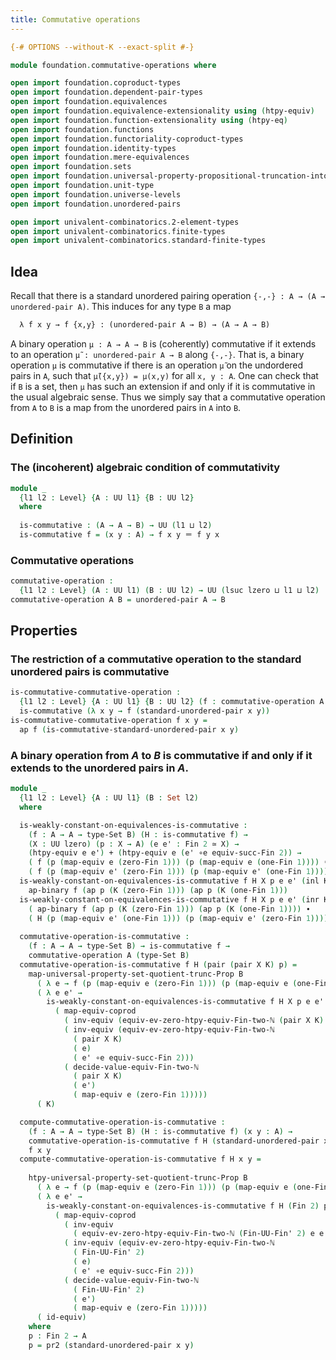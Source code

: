 ```yaml
---
title: Commutative operations
---
```


```agda
{-# OPTIONS --without-K --exact-split #-}

module foundation.commutative-operations where

open import foundation.coproduct-types
open import foundation.dependent-pair-types
open import foundation.equivalences
open import foundation.equivalence-extensionality using (htpy-equiv)
open import foundation.function-extensionality using (htpy-eq)
open import foundation.functions
open import foundation.functoriality-coproduct-types
open import foundation.identity-types
open import foundation.mere-equivalences
open import foundation.sets
open import foundation.universal-property-propositional-truncation-into-sets
open import foundation.unit-type
open import foundation.universe-levels
open import foundation.unordered-pairs

open import univalent-combinatorics.2-element-types
open import univalent-combinatorics.finite-types
open import univalent-combinatorics.standard-finite-types
```

## Idea

Recall that there is a standard unordered pairing operation `{-,-} : A → (A → unordered-pair A)`. This induces for any type `B` a map

```md
  λ f x y → f {x,y} : (unordered-pair A → B) → (A → A → B)
```

A binary operation `μ : A → A → B` is (coherently) commutative if it extends to an operation `μ̃ : unordered-pair A → B` along `{-,-}`. That is, a binary operation `μ` is commutative if there is an operation `μ̃` on the undordered pairs in `A`, such that `μ̃({x,y}) = μ(x,y)` for all `x, y : A`. One can check that if `B` is a set, then `μ` has such an extension if and only if it is commutative in the usual algebraic sense. Thus we simply say that a commutative operation from `A` to `B` is a map from the unordered pairs in `A` into `B`.

## Definition

### The (incoherent) algebraic condition of commutativity

```agda
module _
  {l1 l2 : Level} {A : UU l1} {B : UU l2}
  where
  
  is-commutative : (A → A → B) → UU (l1 ⊔ l2)
  is-commutative f = (x y : A) → f x y ＝ f y x
```

### Commutative operations

```agda
commutative-operation :
  {l1 l2 : Level} (A : UU l1) (B : UU l2) → UU (lsuc lzero ⊔ l1 ⊔ l2)
commutative-operation A B = unordered-pair A → B
```

## Properties

### The restriction of a commutative operation to the standard unordered pairs is commutative

```agda
is-commutative-commutative-operation :
  {l1 l2 : Level} {A : UU l1} {B : UU l2} (f : commutative-operation A B) →
  is-commutative (λ x y → f (standard-unordered-pair x y))
is-commutative-commutative-operation f x y =
  ap f (is-commutative-standard-unordered-pair x y)
```

### A binary operation from $A$ to $B$ is commutative if and only if it extends to the unordered pairs in $A$.

```agda
module _
  {l1 l2 : Level} {A : UU l1} (B : Set l2)
  where

  is-weakly-constant-on-equivalences-is-commutative :
    (f : A → A → type-Set B) (H : is-commutative f) →
    (X : UU lzero) (p : X → A) (e e' : Fin 2 ≃ X) →
    (htpy-equiv e e') + (htpy-equiv e (e' ∘e equiv-succ-Fin 2)) →
    ( f (p (map-equiv e (zero-Fin 1))) (p (map-equiv e (one-Fin 1)))) ＝ 
    ( f (p (map-equiv e' (zero-Fin 1))) (p (map-equiv e' (one-Fin 1))))
  is-weakly-constant-on-equivalences-is-commutative f H X p e e' (inl K) =
    ap-binary f (ap p (K (zero-Fin 1))) (ap p (K (one-Fin 1)))
  is-weakly-constant-on-equivalences-is-commutative f H X p e e' (inr K) =
    ( ap-binary f (ap p (K (zero-Fin 1))) (ap p (K (one-Fin 1)))) ∙
    ( H (p (map-equiv e' (one-Fin 1))) (p (map-equiv e' (zero-Fin 1))))
  
  commutative-operation-is-commutative :
    (f : A → A → type-Set B) → is-commutative f →
    commutative-operation A (type-Set B)
  commutative-operation-is-commutative f H (pair (pair X K) p) =
    map-universal-property-set-quotient-trunc-Prop B
      ( λ e → f (p (map-equiv e (zero-Fin 1))) (p (map-equiv e (one-Fin 1))))
      ( λ e e' →
        is-weakly-constant-on-equivalences-is-commutative f H X p e e'
          ( map-equiv-coprod
            ( inv-equiv (equiv-ev-zero-htpy-equiv-Fin-two-ℕ (pair X K) e e'))
            ( inv-equiv (equiv-ev-zero-htpy-equiv-Fin-two-ℕ
              ( pair X K)
              ( e)
              ( e' ∘e equiv-succ-Fin 2)))
            ( decide-value-equiv-Fin-two-ℕ
              ( pair X K)
              ( e')
              ( map-equiv e (zero-Fin 1)))))
      ( K)

  compute-commutative-operation-is-commutative :
    (f : A → A → type-Set B) (H : is-commutative f) (x y : A) →
    commutative-operation-is-commutative f H (standard-unordered-pair x y) ＝
    f x y
  compute-commutative-operation-is-commutative f H x y =
    
    htpy-universal-property-set-quotient-trunc-Prop B
      ( λ e → f (p (map-equiv e (zero-Fin 1))) (p (map-equiv e (one-Fin 1))))
      ( λ e e' →
        is-weakly-constant-on-equivalences-is-commutative f H (Fin 2) p e e'
          ( map-equiv-coprod
            ( inv-equiv
              ( equiv-ev-zero-htpy-equiv-Fin-two-ℕ (Fin-UU-Fin' 2) e e'))
            ( inv-equiv (equiv-ev-zero-htpy-equiv-Fin-two-ℕ
              ( Fin-UU-Fin' 2)
              ( e)
              ( e' ∘e equiv-succ-Fin 2)))
            ( decide-value-equiv-Fin-two-ℕ
              ( Fin-UU-Fin' 2)
              ( e')
              ( map-equiv e (zero-Fin 1)))))
      ( id-equiv)
    where
    p : Fin 2 → A
    p = pr2 (standard-unordered-pair x y)
```
